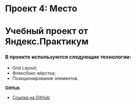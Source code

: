# Проект 4: Место

# Учебный проект от Яндекс.Практикум

### В проекте используются следующие технологии:
* Grid Layout;
* Флексбокс-вёрстка;
* Позиционирование элементов.

**GitHub**

* [Ссылка на GitHub]( https://sektor90.github.io/mesto/index.html)

